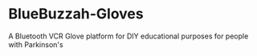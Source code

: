 # BlueBuzzah-Gloves
A Bluetooth VCR Glove platform for DIY educational purposes for people with Parkinson's
